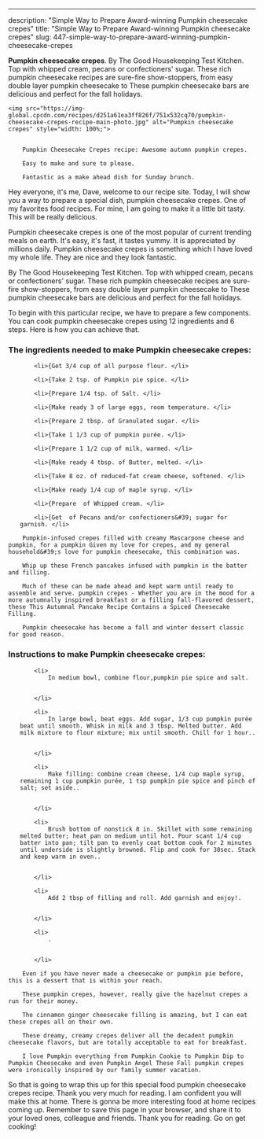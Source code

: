 ---
description: "Simple Way to Prepare Award-winning Pumpkin cheesecake crepes"
title: "Simple Way to Prepare Award-winning Pumpkin cheesecake crepes"
slug: 447-simple-way-to-prepare-award-winning-pumpkin-cheesecake-crepes

<p>
	<strong>Pumpkin cheesecake crepes</strong>. 
	By The Good Housekeeping Test Kitchen. Top with whipped cream, pecans or confectioners&#39; sugar. These rich pumpkin cheesecake recipes are sure-fire show-stoppers, from easy double layer pumpkin cheesecake to These pumpkin cheesecake bars are delicious and perfect for the fall holidays.
</p>
<p>
	
	<img src="https://img-global.cpcdn.com/recipes/d251a61ea3ff826f/751x532cq70/pumpkin-cheesecake-crepes-recipe-main-photo.jpg" alt="Pumpkin cheesecake crepes" style="width: 100%;">
	
	
		Pumpkin Cheesecake Crepes recipe: Awesome autumn pumpkin crepes.
	
		Easy to make and sure to please.
	
		Fantastic as a make ahead dish for Sunday brunch.
	
</p>
<p>
	Hey everyone, it's me, Dave, welcome to our recipe site. Today, I will show you a way to prepare a special dish, pumpkin cheesecake crepes. One of my favorites food recipes. For mine, I am going to make it a little bit tasty. This will be really delicious.
</p>
	
<p>
	Pumpkin cheesecake crepes is one of the most popular of current trending meals on earth. It's easy, it's fast, it tastes yummy. It is appreciated by millions daily. Pumpkin cheesecake crepes is something which I have loved my whole life. They are nice and they look fantastic.
</p>
<p>
	By The Good Housekeeping Test Kitchen. Top with whipped cream, pecans or confectioners&#39; sugar. These rich pumpkin cheesecake recipes are sure-fire show-stoppers, from easy double layer pumpkin cheesecake to These pumpkin cheesecake bars are delicious and perfect for the fall holidays.
</p>

<p>
To begin with this particular recipe, we have to prepare a few components. You can cook pumpkin cheesecake crepes using 12 ingredients and 6 steps. Here is how you can achieve that.
</p>

<h3>The ingredients needed to make Pumpkin cheesecake crepes:</h3>

<ol>
	
		<li>{Get 3/4 cup of all purpose flour. </li>
	
		<li>{Take 2 tsp. of Pumpkin pie spice. </li>
	
		<li>{Prepare 1/4 tsp. of Salt. </li>
	
		<li>{Make ready 3 of large eggs, room temperature. </li>
	
		<li>{Prepare 2 tbsp. of Granulated sugar. </li>
	
		<li>{Take 1 1/3 cup of pumpkin purée. </li>
	
		<li>{Prepare 1 1/2 cup of milk, warmed. </li>
	
		<li>{Make ready 4 tbsp. of Butter, melted. </li>
	
		<li>{Take 8 oz. of reduced-fat cream cheese, softened. </li>
	
		<li>{Make ready 1/4 cup of maple syrup. </li>
	
		<li>{Prepare  of Whipped cream. </li>
	
		<li>{Get  of Pecans and/or confectioners&#39; sugar for garnish. </li>
	
</ol>
<p>
	
		Pumpkin-infused crepes filled with creamy Mascarpone cheese and pumpkin, for a pumpkin Given my love for crepes, and my general household&#39;s love for pumpkin cheesecake, this combination was.
	
		Whip up these French pancakes infused with pumpkin in the batter and filling.
	
		Much of these can be made ahead and kept warm until ready to assemble and serve. pumpkin crepes - Whether you are in the mood for a more autumnally inspired breakfast or a filling fall-flavored dessert, these This Autumnal Pancake Recipe Contains a Spiced Cheesecake Filling.
	
		Pumpkin cheesecake has become a fall and winter dessert classic for good reason.
	
</p>

<h3>Instructions to make Pumpkin cheesecake crepes:</h3>

<ol>
	
		<li>
			In medium bowl, combine flour,pumpkin pie spice and salt.
			
			
		</li>
	
		<li>
			In large bowl, beat eggs. Add sugar, 1/3 cup pumpkin purée beat until smooth. Whisk in milk and 3 tbsp. Melted butter. Add milk mixture to flour mixture; mix until smooth. Chill for 1 hour..
			
			
		</li>
	
		<li>
			Make filling: combine cream cheese, 1/4 cup maple syrup, remaining 1 cup pumpkin purée, 1 tsp pumpkin pie spice and pinch of salt; set aside..
			
			
		</li>
	
		<li>
			Brush bottom of nonstick 8 in. Skillet with some remaining melted butter; heat pan on medium until hot. Pour scant 1/4 cup batter into pan; tilt pan to evenly coat bottom cook for 2 minutes until underside is slightly browned. Flip and cook for 30sec. Stack and keep warm in oven..
			
			
		</li>
	
		<li>
			Add 2 tbsp of filling and roll. Add garnish and enjoy!.
			
			
		</li>
	
		<li>
			.
			
			
		</li>
	
</ol>

<p>
	
		Even if you have never made a cheesecake or pumpkin pie before, this is a dessert that is within your reach.
	
		These pumpkin crepes, however, really give the hazelnut crepes a run for their money.
	
		The cinnamon ginger cheesecake filling is amazing, but I can eat these crepes all on their own.
	
		These dreamy, creamy crepes deliver all the decadent pumpkin cheesecake flavors, but are totally acceptable to eat for breakfast.
	
		I love Pumpkin everything from Pumpkin Cookie to Pumpkin Dip to Pumpkin Cheesecake and even Pumpkin Angel These Fall pumpkin crepes were ironically inspired by our family summer vacation.
	
</p>

<p>
	So that is going to wrap this up for this special food pumpkin cheesecake crepes recipe. Thank you very much for reading. I am confident you will make this at home. There is gonna be more interesting food at home recipes coming up. Remember to save this page in your browser, and share it to your loved ones, colleague and friends. Thank you for reading. Go on get cooking!
</p>
